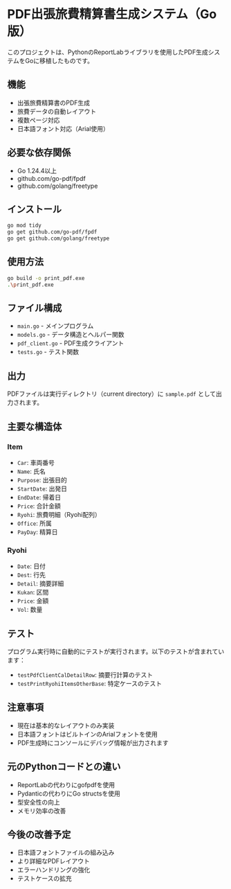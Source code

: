 # PDF出張旅費精算書生成システム（Go版）

このプロジェクトは、PythonのReportLabライブラリを使用したPDF生成システムをGoに移植したものです。

## 機能

- 出張旅費精算書のPDF生成
- 旅費データの自動レイアウト
- 複数ページ対応
- 日本語フォント対応（Arial使用）

## 必要な依存関係

- Go 1.24.4以上
- github.com/go-pdf/fpdf
- github.com/golang/freetype

## インストール

```bash
go mod tidy
go get github.com/go-pdf/fpdf
go get github.com/golang/freetype
```

## 使用方法

```bash
go build -o print_pdf.exe
.\print_pdf.exe
```

## ファイル構成

- `main.go` - メインプログラム
- `models.go` - データ構造とヘルパー関数
- `pdf_client.go` - PDF生成クライアント
- `tests.go` - テスト関数

## 出力

PDFファイルは実行ディレクトリ（current directory）に `sample.pdf` として出力されます。

## 主要な構造体

### Item
- `Car`: 車両番号
- `Name`: 氏名
- `Purpose`: 出張目的
- `StartDate`: 出発日
- `EndDate`: 帰着日
- `Price`: 合計金額
- `Ryohi`: 旅費明細（Ryohi配列）
- `Office`: 所属
- `PayDay`: 精算日

### Ryohi
- `Date`: 日付
- `Dest`: 行先
- `Detail`: 摘要詳細
- `Kukan`: 区間
- `Price`: 金額
- `Vol`: 数量

## テスト

プログラム実行時に自動的にテストが実行されます。以下のテストが含まれています：

- `testPdfClientCalDetailRow`: 摘要行計算のテスト
- `testPrintRyohiItemsOtherBase`: 特定ケースのテスト

## 注意事項

- 現在は基本的なレイアウトのみ実装
- 日本語フォントはビルトインのArialフォントを使用
- PDF生成時にコンソールにデバッグ情報が出力されます

## 元のPythonコードとの違い

- ReportLabの代わりにgofpdfを使用
- Pydanticの代わりにGo structsを使用
- 型安全性の向上
- メモリ効率の改善

## 今後の改善予定

- 日本語フォントファイルの組み込み
- より詳細なPDFレイアウト
- エラーハンドリングの強化
- テストケースの拡充
